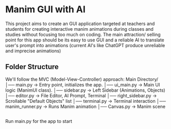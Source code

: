 # Manim GUI with AI
This project aims to create an GUI application targeted at teachers and students for creating interactive manim animations during classes and studies without focusing too much on coding. The main attraction/ selling point for this app should be its easy to use GUI and a reliable AI to translate user's prompt into animations (current AI's like ChatGPT produce unreliable and imprecise animations)

## Folder Structure
We'll follow the MVC (Model-View-Controller) approach:
Main Directory/
│── main.py             → Entry point, initializes the app.
│── ui_main.py          → Main UI logic (ManimUI class).
│── sidebar.py          → Left Sidebar (Animations, Objects)
│── editor.py           → File Editor, AI Prompt, Terminal
│── right_sidebar.py    → Scrollable "Default Objects" list
│── terminal.py         → Terminal interaction
│── manim_runner.py     → Runs Manim animation
│── Canvas.py           → Manim scene

##
Run main.py for the app to start
